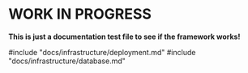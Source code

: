 # WORK IN PROGRESS

**This is just a documentation test file to see if the framework works!**

#include "docs/infrastructure/deployment.md"
#include "docs/infrastructure/database.md"
